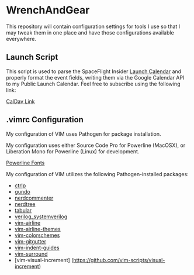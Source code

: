 # WrenchAndGear
This repository will contain configuration settings for tools I use so that I may tweak them in one place and have those configurations available everywhere.

## Launch Script
This script is used to parse the SpaceFlight Insider [Launch Calendar](http://www.spaceflightinsider.com/launch-schedule/) and 
properly format the event fields, writing them via the Google Calendar API
to my Public Launch Calendar. Feel free to subscribe using the following link:

[CalDav Link](https://calendar.google.com/calendar/ical/8prjuab6hlhna6fq79blg5697c%40group.calendar.google.com/public/basic.ics)

## .vimrc Configuration
My configuration of VIM uses Pathogen for package installation.

My configuration uses either Source Code Pro for Powerline (MacOSX), or Liberation Mono for Powerline (Linux) for development.

[Powerline Fonts](https://github.com/powerline/fonts)

My configuration of VIM utilizes the following Pathogen-installed packages:
 * [ctrlp](https://github.com/ctrlpvim/ctrlp.vim)
 * [gundo](https://github.com/vim-scripts/Gundo)
 * [nerdcommenter](https://github.com/scrooloose/nerdcommenter)
 * [nerdtree](https://github.com/scrooloose/nerdtree)
 * [tabular](https://github.com/godlygeek/tabular)
 * [verilog_systemverilog](https://github.com/vhda/verilog_systemverilog.vim)
 * [vim-airline](https://github.com/bling/vim-airline)
 * [vim-airline-themes](https://github.com/vim-airline/vim-airline-themes)
 * [vim-colorschemes](https://github.com/flazz/vim-colorschemes)
 * [vim-gitgutter](https://github.com/airblade/vim-gitgutter)
 * [vim-indent-guides](https://github.com/nathanaelkane/vim-indent-guides)
 * [vim-surround](https://github.com/tpope/vim-surround)
 * [vim-visual-increment] (https://github.com/vim-scripts/visual-increment)
